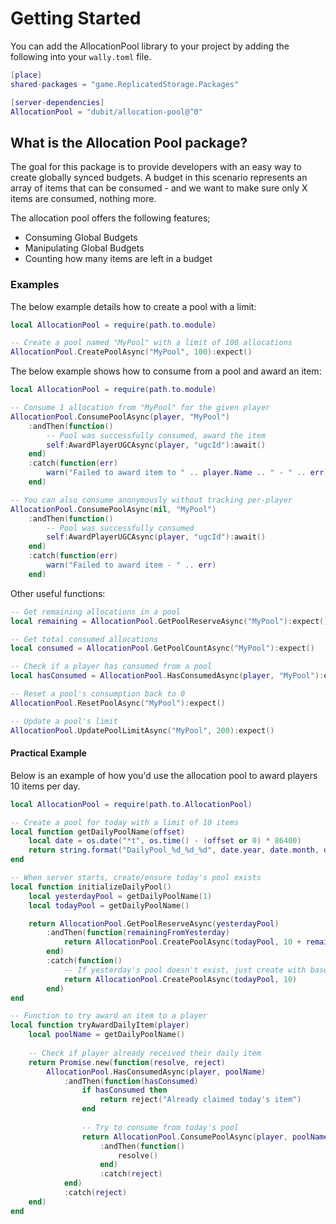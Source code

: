 # Getting Started

You can add the AllocationPool library to your project by adding the following into your `wally.toml` file.

```lua
[place]
shared-packages = "game.ReplicatedStorage.Packages"

[server-dependencies]
AllocationPool = "dubit/allocation-pool@^0"
```

## What is the Allocation Pool package?

The goal for this package is to provide developers with an easy way to create globally synced budgets. A budget in this scenario represents an array of items that can be consumed - and we want to make sure only X items are consumed, nothing more.

The allocation pool offers the following features;

- Consuming Global Budgets
- Manipulating Global Budgets
- Counting how many items are left in a budget

### Examples

The below example details how to create a pool with a limit:

```lua
local AllocationPool = require(path.to.module)

-- Create a pool named "MyPool" with a limit of 100 allocations
AllocationPool.CreatePoolAsync("MyPool", 100):expect()
```

The below example shows how to consume from a pool and award an item:

```lua
local AllocationPool = require(path.to.module)

-- Consume 1 allocation from "MyPool" for the given player
AllocationPool.ConsumePoolAsync(player, "MyPool")
	:andThen(function()
		-- Pool was successfully consumed, award the item
		self:AwardPlayerUGCAsync(player, "ugcId"):await()
	end)
	:catch(function(err)
		warn("Failed to award item to " .. player.Name .. " - " .. err)
	end)

-- You can also consume anonymously without tracking per-player
AllocationPool.ConsumePoolAsync(nil, "MyPool")
	:andThen(function()
		-- Pool was successfully consumed
		self:AwardPlayerUGCAsync(player, "ugcId"):await()
	end)
	:catch(function(err)
		warn("Failed to award item - " .. err) 
	end)
```

Other useful functions:

```lua
-- Get remaining allocations in a pool
local remaining = AllocationPool.GetPoolReserveAsync("MyPool"):expect()

-- Get total consumed allocations
local consumed = AllocationPool.GetPoolCountAsync("MyPool"):expect()

-- Check if a player has consumed from a pool
local hasConsumed = AllocationPool.HasConsumedAsync(player, "MyPool"):expect()

-- Reset a pool's consumption back to 0
AllocationPool.ResetPoolAsync("MyPool"):expect()

-- Update a pool's limit
AllocationPool.UpdatePoolLimitAsync("MyPool", 200):expect()
```

#### Practical Example

Below is an example of how you'd use the allocation pool to award players 10 items per day.

```lua
local AllocationPool = require(path.to.AllocationPool)

-- Create a pool for today with a limit of 10 items
local function getDailyPoolName(offset)
	local date = os.date("*t", os.time() - (offset or 0) * 86400)
	return string.format("DailyPool_%d_%d_%d", date.year, date.month, date.day)
end

-- When server starts, create/ensure today's pool exists
local function initializeDailyPool()
	local yesterdayPool = getDailyPoolName(1)
	local todayPool = getDailyPoolName()

	return AllocationPool.GetPoolReserveAsync(yesterdayPool)
		:andThen(function(remainingFromYesterday)
			return AllocationPool.CreatePoolAsync(todayPool, 10 + remainingFromYesterday)
		end)
		:catch(function()
			-- If yesterday's pool doesn't exist, just create with base limit
			return AllocationPool.CreatePoolAsync(todayPool, 10)
		end)
end

-- Function to try award an item to a player
local function tryAwardDailyItem(player)
	local poolName = getDailyPoolName()
	
	-- Check if player already received their daily item
	return Promise.new(function(resolve, reject)
		AllocationPool.HasConsumedAsync(player, poolName)
			:andThen(function(hasConsumed)
				if hasConsumed then
					return reject("Already claimed today's item")
				end
				
				-- Try to consume from today's pool
				return AllocationPool.ConsumePoolAsync(player, poolName)
					:andThen(function()
						resolve()
					end)
					:catch(reject)
			end)
			:catch(reject)
	end)
end
```